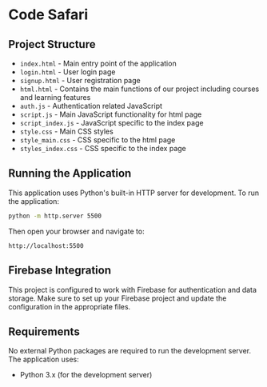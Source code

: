 # Code Safari

## Project Structure

- `index.html` - Main entry point of the application
- `login.html` - User login page
- `signup.html` - User registration page
- `html.html` - Contains the main functions of our project including courses and learning features
- `auth.js` - Authentication related JavaScript
- `script.js` - Main JavaScript functionality for html page
- `script_index.js` - JavaScript specific to the index page
- `style.css` - Main CSS styles
- `style_main.css` - CSS specific to the html page
- `styles_index.css` - CSS specific to the index page

## Running the Application

This application uses Python's built-in HTTP server for development. To run the application:

```bash
python -m http.server 5500
```

Then open your browser and navigate to:
```
http://localhost:5500
```

## Firebase Integration

This project is configured to work with Firebase for authentication and data storage. Make sure to set up your Firebase project and update the configuration in the appropriate files.

## Requirements

No external Python packages are required to run the development server. The application uses:

- Python 3.x (for the development server)
